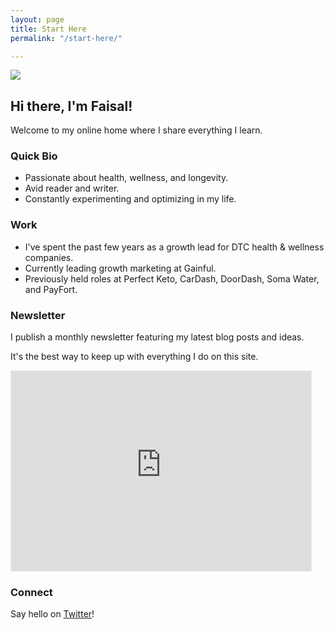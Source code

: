 ```yaml
---
layout: page
title: Start Here
permalink: "/start-here/"

---
```

![](/uploads/tc1.JPG)

## Hi there, I'm Faisal!

Welcome to my online home where I share everything I learn.

### Quick Bio

* Passionate about health, wellness, and longevity.
* Avid reader and writer.
* Constantly experimenting and optimizing in my life.

### Work

* I've spent the past few years as a growth lead for DTC health & wellness companies.
* Currently leading growth marketing at Gainful.
* Previously held roles at Perfect Keto, CarDash, DoorDash, Soma Water, and PayFort.

### Newsletter

I publish a monthly newsletter featuring my latest blog posts and ideas.

It's the best way to keep up with everything I do on this site.

<div class="resp-container"><iframe src="https://faisalalkhalidi.substack.com/embed" width="480" height="320" style="border:1px solid #EEE; background:white;" frameborder="0" scrolling="no"></iframe></div>

### Connect

Say hello on [Twitter](https://twitter.com/FaisalAlKhalidi)!